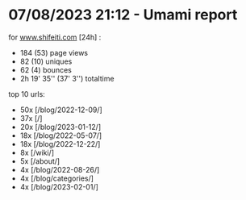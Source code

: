 # 07/08/2023 21:12 - Umami report
for www.shifeiti.com [24h] :

 - 184 (53) page views
 - 82 (10) uniques
 - 62 (4) bounces
 - 2h 19' 35'' (37' 3'') totaltime


top 10 urls:
 - 50x [/blog/2022-12-09/]
 - 37x [/]
 - 20x [/blog/2023-01-12/]
 - 18x [/blog/2022-05-07/]
 - 18x [/blog/2022-12-22/]
 - 8x [/wiki/]
 - 5x [/about/]
 - 4x [/blog/2022-08-26/]
 - 4x [/blog/categories/]
 - 4x [/blog/2023-02-01/]


